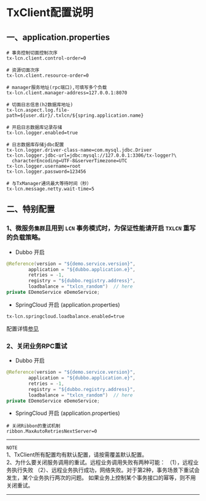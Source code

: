 # TxClient配置说明
## 一、application.properties
```properties
# 事务控制切面控制次序
tx-lcn.client.control-order=0

# 资源切面次序
tx-lcn.client.resource-order=0

# manager服务地址(rpc端口),可填写多个负载
tx-lcn.client.manager-address=127.0.0.1:8070

# 切面日志信息(h2数据库地址)
tx-lcn.aspect.log.file-path=${user.dir}/.txlcn/${spring.application.name}

# 开启日志数据库记录存储
tx-lcn.logger.enabled=true

# 日志数据库存储jdbc配置
tx-lcn.logger.driver-class-name=com.mysql.jdbc.Driver
tx-lcn.logger.jdbc-url=jdbc:mysql://127.0.0.1:3306/tx-logger?\
  characterEncoding=UTF-8&serverTimezone=UTC
tx-lcn.logger.username=root
tx-lcn.logger.password=123456

# 与TxManager通讯最大等待时间（秒）
tx-lcn.message.netty.wait-time=5

```

## 二、特别配置
### 1、微服务`集群`且用到 `LCN` 事务模式时，为保证性能请开启 `TXLCN` 重写的负载策略。  

* Dubbo 开启
```java
@Reference(version = "${demo.service.version}",
        application = "${dubbo.application.e}",
        retries = -1,
        registry = "${dubbo.registry.address}",
        loadbalance = "txlcn_random")  // here
private EDemoService eDemoService;
```
* SpringCloud 开启 (application.properties)
```properties
tx-lcn.springcloud.loadbalance.enabled=true
```
配置详情[参见](distributed.html)

### 2、关闭业务RPC重试
* Dubbo 开启
```java
@Reference(version = "${demo.service.version}",
        application = "${dubbo.application.e}",
        retries = -1,
        registry = "${dubbo.registry.address}",
        loadbalance = "txlcn_random")  // here
private EDemoService eDemoService;
```
* SpringCloud 开启 (application.properties)
```properties
# 关闭Ribbon的重试机制
ribbon.MaxAutoRetriesNextServer=0
```


----------------

`NOTE`  
1、TxClient所有配置均有默认配置，请按需覆盖默认配置。  
2、为什么要关闭服务调用的重试。远程业务调用失败有两种可能：
（1），远程业务执行失败 （2）、远程业务执行成功，网络失败。对于第2种，事务场景下重试会发生，某个业务执行两次的问题。
如果业务上控制某个事务接口的幂等，则不用关闭重试。

----------------